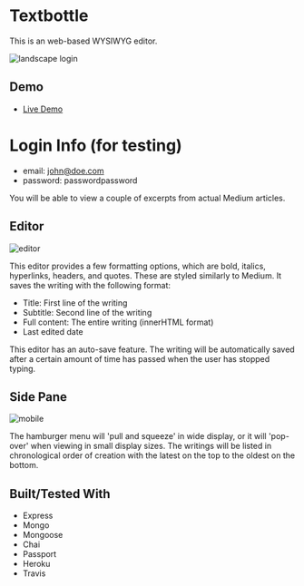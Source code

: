 # Textbottle
This is an web-based WYSIWYG editor.

![landscape login](https://user-images.githubusercontent.com/28643797/44761951-0d827700-aafa-11e8-81b9-f59bfac30362.png)

## Demo

* [Live Demo](https://guarded-woodland-18277.herokuapp.com)

# Login Info (for testing)
 - email: john@doe.com
 - password: passwordpassword

 You will be able to view a couple of excerpts from actual Medium articles.

## Editor

![editor](https://user-images.githubusercontent.com/28643797/44765385-4ece5300-ab09-11e8-9980-fa03cff01c28.png)

This editor provides a few formatting options, which are bold, italics, hyperlinks, headers, and quotes.  These are styled similarly to Medium.
It saves the writing with the following format:

  - Title: First line of the writing
  - Subtitle: Second line of the writing
  - Full content: The entire writing (innerHTML format)
  - Last edited date

This editor has an auto-save feature.  The writing will be automatically saved after a certain amount of time has passed when the user has stopped typing.

## Side Pane

![mobile](https://user-images.githubusercontent.com/28643797/44765688-ba64f000-ab0a-11e8-9291-542ec310234d.png)

The hamburger menu will 'pull and squeeze' in wide display, or it will 'pop-over' when viewing in small display sizes.
The writings will be listed in chronological order of creation with the latest on the top to the oldest on the bottom.

## Built/Tested With
 - Express
 - Mongo
 - Mongoose
 - Chai
 - Passport
 - Heroku
 - Travis
